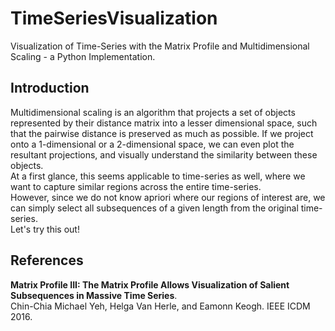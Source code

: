 # TimeSeriesVisualization
Visualization of Time-Series with the Matrix Profile and Multidimensional Scaling - a Python Implementation.

## Introduction
Multidimensional scaling is an algorithm that projects a set of objects represented by their distance matrix into a lesser dimensional space, such that the pairwise distance is preserved as much as possible. If we project onto a 1-dimensional or a 2-dimensional space, we can even plot the resultant projections, and visually understand the similarity between these objects.  
At a first glance, this seems applicable to time-series as well, where we want to capture similar regions across the entire time-series.  
However, since we do not know apriori where our regions of interest are, we can simply select all subsequences of a given length from the original time-series.  
Let's try this out!


## References
<b>Matrix Profile III: The Matrix Profile Allows Visualization of Salient Subsequences in Massive Time Series</b>.    
Chin-Chia Michael Yeh, Helga Van Herle, and Eamonn Keogh. IEEE ICDM 2016.
